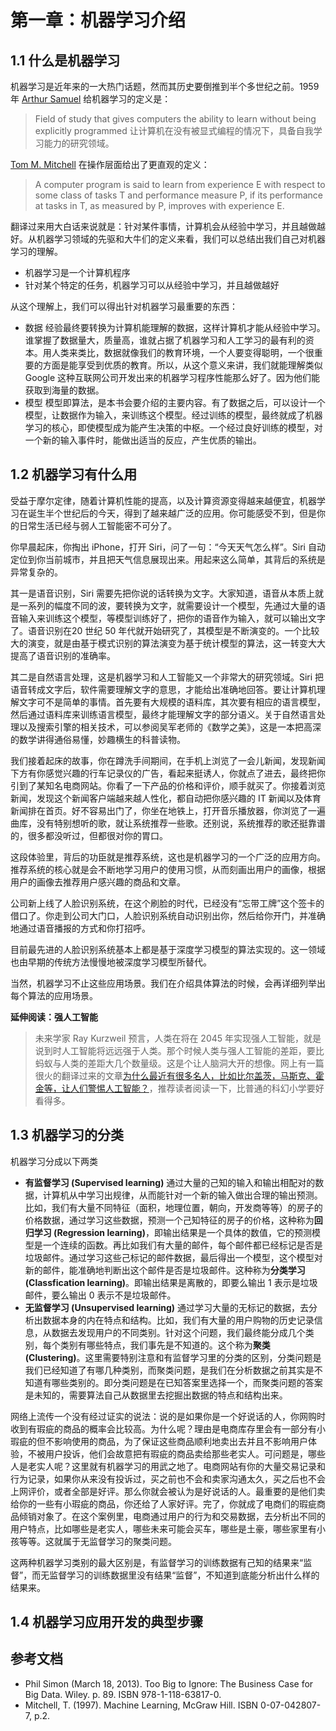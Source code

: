 # 第一章：机器学习介绍

## 1.1 什么是机器学习

机器学习是近年来的一大热门话题，然而其历史要倒推到半个多世纪之前。1959 年 [Arthur Samuel][2] 给机器学习的定义是：

> Field of study that gives computers the ability to learn without being explicitly programmed
> 让计算机在没有被显式编程的情况下，具备自我学习能力的研究领域。

[Tom M. Mitchell][1] 在操作层面给出了更直观的定义：

> A computer program is said to learn from experience E with respect to some class of tasks T and performance measure P, if its performance at tasks in T, as measured by P, improves with experience E.

翻译过来用大白话来说就是：针对某件事情，计算机会从经验中学习，并且越做越好。从机器学习领域的先驱和大牛们的定义来看，我们可以总结出我们自己对机器学习的理解。

* 机器学习是一个计算机程序
* 针对某个特定的任务，机器学习可以从经验中学习，并且越做越好

从这个理解上，我们可以得出针对机器学习最重要的东西：

* 数据
  经验最终要转换为计算机能理解的数据，这样计算机才能从经验中学习。谁掌握了数据量大，质量高，谁就占据了机器学习和人工学习的最有利的资本。用人类来类比，数据就像我们的教育环境，一个人要变得聪明，一个很重要的方面是能享受到优质的教育。所以，从这个意义来讲，我们就能理解类似 Google 这种互联网公司开发出来的机器学习程序性能那么好了。因为他们能获取到海量的数据。
* 模型
  模型即算法，是本书会要介绍的主要内容。有了数据之后，可以设计一个模型，让数据作为输入，来训练这个模型。经过训练的模型，最终就成了机器学习的核心，即使模型成为能产生决策的中枢。一个经过良好训练的模型，对一个新的输入事件时，能做出适当的反应，产生优质的输出。

## 1.2 机器学习有什么用

受益于摩尔定律，随着计算机性能的提高，以及计算资源变得越来越便宜，机器学习在诞生半个世纪后的今天，得到了越来越广泛的应用。你可能感受不到，但是你的日常生活已经与弱人工智能密不可分了。

你早晨起床，你掏出 iPhone，打开 Siri，问了一句：“今天天气怎么样”。Siri 自动定位到你当前城市，并且把天气信息展现出来。用起来这么简单，其背后的系统是异常复杂的。

其一是语音识别，Siri 需要先把你说的话转换为文字。大家知道，语音从本质上就是一系列的幅度不同的波，要转换为文字，就需要设计一个模型，先通过大量的语音输入来训练这个模型，等模型训练好了，把你的语音作为输入，就可以输出文字了。语音识别在20 世纪 50 年代就开始研究了，其模型是不断演变的。一个比较大的演变，就是由基于模式识别的算法演变为基于统计模型的算法，这一转变大大提高了语音识别的准确率。

其二是自然语言处理，这是机器学习和人工智能又一个非常大的研究领域。Siri 把语音转成文字后，软件需要理解文字的意思，才能给出准确地回答。要让计算机理解文字可不是简单的事情。首先要有大规模的语料库，其次要有相应的语言模型，然后通过语料库来训练语言模型，最终才能理解文字的部分语义。关于自然语言处理以及搜索引擎的相关技术，可以参阅吴军老师的《数学之美》，这是一本把高深的数学讲得通俗易懂，妙趣横生的科普读物。

我们接着起床的故事，你在蹲洗手间期间，在手机上浏览了一会儿新闻，发现新闻下方有你感觉兴趣的行车记录仪的广告，看起来挺诱人，你就点了进去，最终把你引到了某知名电商网站。你看了一下产品的价格和评价，顺手就买了。你接着浏览新闻，发现这个新闻客户端越来越人性化，都自动把你感兴趣的 IT 新闻以及体育新闻排在首页。好不容易出门了，你坐在地铁上，打开音乐播放器，你浏览了一遍曲库，没有特别想听的歌，就让系统推荐一些歌。还别说，系统推荐的歌还挺靠谱的，很多都没听过，但都很对你的胃口。

这段体验里，背后的功臣就是推荐系统，这也是机器学习的一个广泛的应用方向。推荐系统的核心就是会不断地学习用户的使用习惯，从而刻画出用户的画像，根据用户的画像去推荐用户感兴趣的商品和文章。

公司新上线了人脸识别系统，在这个刷脸的时代，已经没有“忘带工牌”这个签卡的借口了。你走到公司大门口，人脸识别系统自动识别出你，然后给你开门，并准确地通过语音播报的方式和你打招呼。

目前最先进的人脸识别系统基本上都是基于深度学习模型的算法实现的。这一领域也由早期的传统方法慢慢地被深度学习模型所替代。

当然，机器学习不止这些应用场景。我们在介绍具体算法的时候，会再详细列举出每个算法的应用场景。

**延伸阅读：强人工智能**
> 未来学家 Ray Kurzweil 预言，人类在将在 2045 年实现强人工智能，就是说到时人工智能将远远强于人类。那个时候人类与强人工智能的差距，要比蚂蚁与人类的差距大几个数量级。这是个让人脑洞大开的想像。网上有一篇很火的翻译过来的文章[为什么最近有很多名人，比如比尔盖茨，马斯克、霍金等，让人们警惕人工智能？](http://zhuanlan.zhihu.com/xiepanda/19950456)，推荐读者阅读一下，比普通的科幻小学要好看得多。

## 1.3 机器学习的分类

机器学习分成以下两类
* **有监督学习 (Supervised learning)**
  通过大量的己知的输入和输出相配对的数据，计算机从中学习出规律，从而能针对一个新的输入做出合理的输出预测。比如，我们有大量不同特征（面积，地理位置，朝向，开发商等等）的房子的价格数据，通过学习这些数据，预测一个己知特征的房子的价格，这种称为**回归学习 (Regression learning)**，即输出结果是一个具体的数值，它的预测模型是一个连续的函数。再比如我们有大量的邮件，每个邮件都已经标记是否是垃圾邮件。通过学习这些己标记的邮件数据，最后得出一个模型，这个模型对新的邮件，能准确地判断出这个邮件是否是垃圾邮件。这种称为**分类学习 (Classfication learning)**。即输出结果是离散的，即要么输出 1 表示是垃圾邮件，要么输出 0 表示不是垃圾邮件。
* **无监督学习 (Unsupervised learning)**
  通过学习大量的无标记的数据，去分析出数据本身的内在特点和结构。比如，我们有大量的用户购物的历史记录信息，从数据去发现用户的不同类别。针对这个问题，我们最终能分成几个类别，每个类别有哪些特点，我们事先是不知道的。这个称为**聚类 (Clustering)**。这里需要特别注意和有监督学习里的分类的区别，分类问题是我们已经知道了有哪几种类别，而聚类问题，是我们在分析数据之前其实是不知道有哪些类别的。即分类问题是在已知答案里选择一个，而聚类问题的答案是未知的，需要算法自己从数据里去挖掘出数据的特点和结构出来。

网络上流传一个没有经过证实的说法：说的是如果你是一个好说话的人，你网购时收到有瑕疵的商品的概率会比较高。为什么呢？理由是电商库存里会有一部分有小瑕疵的但不影响使用的商品，为了保证这些商品顺利地卖出去并且不影响用户体验，不被用户投诉，他们会故意把有瑕疵的商品卖给那些老实人。可问题是，哪些人是老实人呢？这里就有机器学习的用武之地了。电商网站有你的大量交易记录和行为记录，如果你从来没有投诉过，买之前也不会和卖家沟通太久，买之后也不会上网评价，或者全部是好评。那么你就会被认为是好说话的人。最重要的是他们卖给你的一些有小瑕疵的商品，你还给了人家好评。完了，你就成了电商们的瑕疵商品倾销对象了。在这个案例里，电商通过用户的行为和交易数据，去分析出不同的用户特点，比如哪些是老实人，哪些未来可能会买车，哪些是土豪，哪些家里有小孩等等。这就属于无监督学习的聚类问题。

这两种机器学习类别的最大区别是，有监督学习的训练数据有己知的结果来“监督”，而无监督学习的训练数据里没有结果“监督”，不知道到底能分析出什么样的结果来。

## 1.4 机器学习应用开发的典型步骤

## 参考文档

* Phil Simon (March 18, 2013). Too Big to Ignore: The Business Case for Big Data. Wiley. p. 89. ISBN 978-1-118-63817-0.
* Mitchell, T. (1997). Machine Learning, McGraw Hill. ISBN 0-07-042807-7, p.2.


[1]: http://www.cs.cmu.edu/~tom/
[2]: https://en.wikipedia.org/wiki/Arthur_Samuel
